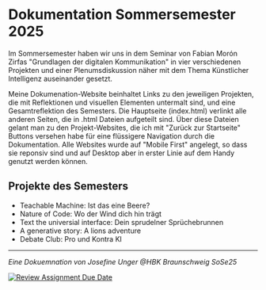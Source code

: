 # Dokumentation Sommersemester 2025
Im Sommersemester haben wir uns in dem Seminar von Fabian Morón Zirfas "Grundlagen der digitalen Kommunikation" in vier verschiedenen Projekten und einer Plenumsdiskussion näher mit dem Thema Künstlicher Intelligenz auseinander gesetzt. 

Meine Dokumenation-Website beinhaltet Links zu den jeweiligen Projekten, die mit Reflektionen und visuellen Elementen untermalt sind, und eine Gesamtreflektion des Semesters.
Die Hauptseite (index.html) verlinkt alle anderen Seiten, die in .html Dateien aufgeteilt sind. Über diese Dateien gelant man zu den Projekt-Websites, die ich mit "Zurück zur Startseite" Buttons versehen habe für eine flüssigere Navigation durch die Dokumentation.
Alle Websites wurde auf "Mobile First" angelegt, so dass sie reponsiv sind und auf Desktop aber in erster Linie auf dem Handy genutzt werden können.

## Projekte des Semesters
- Teachable Machine: Ist das eine Beere?
- Nature of Code: Wo der Wind dich hin trägt
- Text the universial interface: Dein sprudelner Sprüchebrunnen
- A generative story: A lions adventure
- Debate Club: Pro und Kontra KI

---

_Eine Dokuemnation von Josefine Unger
@HBK Braunschweig SoSe25_



[![Review Assignment Due Date](https://classroom.github.com/assets/deadline-readme-button-22041afd0340ce965d47ae6ef1cefeee28c7c493a6346c4f15d667ab976d596c.svg)](https://classroom.github.com/a/yqeFQCSs)
